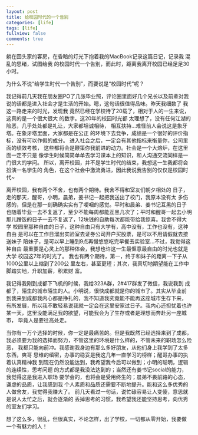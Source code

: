 ```yaml
---
layout: post
title: 给校园时代的一个告别
categories: [life]
tags: [life]
fullview: false
comments: true
---
```


<p> 躺在囧头家的客房，在昏暗的灯光下抱着我的MacBook记录这篇日记，记录我
混乱的思绪，试图给我
的校园时代一个告别，而此时，距离我离开校园已经足足30小时。
</p>

<p> 为什么不说“给学生时代一个告别”，而要说是“校园时代”呢？ </p>

<p> 我记得前几天我在朋友圈PO了几张毕业照，评论圈里面好几个兄长以及前辈对我
说的话都是进入社会才是生活的开始。嗯，这句话很值得品味。昨天我细数了
我这一路走来的时光，发现我
竟然已经在学校待了20载了，相对于人的一生来说，这真的是一个很大很大
的数字。这20年的校园时光都
太理想了，没有任何江湖的险恶，几乎处处都是礼让，大家都坦诚相待，
相互扶持...难怪前人会说这是象牙塔。在象牙塔里面，大家都是在公正
的环境下去竞争，成绩是一个很好的评价指标，没有可以作假的成分。
进入社会之后，一定会有其他指标来衡量你，公司里面的绩效考核，
这些都将会是鞭策你我前进的动力。社会是一个大熔炉，在这里面一定不只是
像学生时候简简单单去学习课本上的知识，和人沟通交流同样是一门很大的学问。
所以，离开校园，并不是学生时代的结束，我想这一生我都将会扮演一名学生的
角色，在这个社会中激流勇进，因此我说我告别的仅仅是校园时代~
</p>

<p> 离开校园，我有两个不舍，也有两个期待。我舍不得和室友们朝夕相处的
日子，走的那天，醒哥，小明，晨弟，姜书记一起把我送出了校门，我原本没有太
多伤感的，但是在那一刻确确实实有了哽咽的感觉。平时和晨弟、姜书记互黑的日子
也随着毕业一去不复返了，至少不能每周都能互黑几次了；平时和醒哥一起去小明
那儿蹭饭的日子一去不复返了，12块钱的自助每次都能带给我惊喜。我舍不得大学
校园里那种自由的日子，这种自由只有大学有，高中没有，工作也没有，这种自由
是可以在工作日溜出实验室去证券公司开户买股票，是可以不用请假就去接送妹子
陪妹子，是可以早上睡到9点再慢悠悠吃完早餐去实验室...不过，我觉得这种自由
最重要是心灵上的那种体会，我想也许这一生最惬意最自由的时光也就是大学
校园这7年的时光了。
我也有两个期待，第一，终于和妹子的距离一下子从1000公里以上缩到了200公
里左右，甚至更短；其次，我真切地期望能在工作中脚踏实地，升职加薪，积累财
富。
</p>

<p> 我记得我刚到成都下飞机的时候，我给323A群，2#417群发了微信，我说我到
成都了，陌生的城市陌生的人。小明说，很快成都就是你的城市了。其实从毕业前
到我来到成都我内心都是挣扎的，我不知道我究竟能不能再这座城市生存下来，
有所发展，所以我不敢轻易说我就一定会在这里安家过日子。我内心还担忧着也许
某一天，这里没能满足我的欲望，可能我会为了生存或者是理想而奔赴另一座城市，
毕竟人是要往高处走。
</p>

<p>当你有一万个选择的时候，你一定是最痛苦的。但是我既然已经选择来到了成都，
我必须要为我的选择而努力，不管这里的环境是什么样的，不管未来的职场怎么险恶，
我都只能向前冲。我感谢我身边有那么多好朋友，从他们身上我学到了太多东西，爽哥
思维的缜密，办事的稳妥是我这几年一直学习的榜样；醒哥办事的执着认真精神我
到现在仍然没能达到，我希望我今后可以做到；小明的聪明，逻辑的连续性，思考问题
的方式都是我没法达到的；当然还有姜书记social的能力，我觉得这是我进入职场
要学会的，也将会是受用终生的；晨弟不畏前路的心态，谦虚的品质，让我感到我
个人素质和品质还需要不断地提升。能和这么多优秀的人做舍友，我觉得我赚大了。
前几天看过一句话，说忙碌容易让人变傻，意思就是说人太忙之后，就会逐渐的
丢掉思考的习惯，我希望我还能坚持思考，向优秀的室友们学习。
</p>

<p> 想了这么多，很乱，但很真实，不论怎样，出了学校，一切都从零开始，我要做
一个有魅力的人！
</p>
